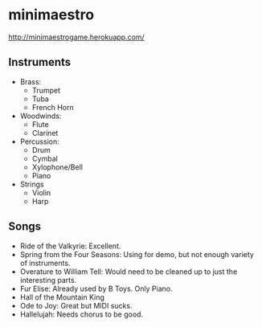 minimaestro
===========

<http://minimaestrogame.herokuapp.com/>

Instruments
---

- Brass:
    - Trumpet
    - Tuba
    - French Horn
- Woodwinds:
    - Flute
    - Clarinet
- Percussion:
    - Drum
    - Cymbal
    - Xylophone/Bell
    - Piano
- Strings
    - Violin
    - Harp

Songs
---

- Ride of the Valkyrie: Excellent.
- Spring from the Four Seasons: Using for demo, but not enough variety of instruments.
- Overature to William Tell: Would need to be cleaned up to just the interesting parts.
- Fur Elise: Already used by B Toys. Only Piano.
- Hall of the Mountain King
- Ode to Joy: Great but MIDI sucks.
- Hallelujah: Needs chorus to be good.
